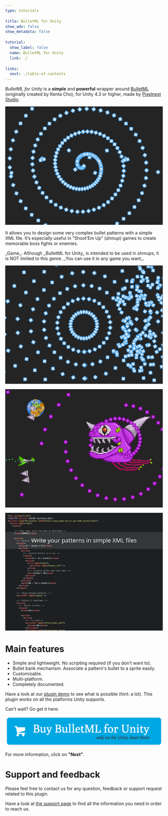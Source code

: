 ```yaml
---
type: tutorials

title: BulletML for Unity
show_ads: false
show_metadata: false

tutorial:
  show_label: false
  name: BulletML for Unity
  link: ./

links:
  next: ./table-of-contents
---
```


*BulletML for Unity* is a **simple** and **powerful** wrapper around [BulletML](http://www.asahi-net.or.jp/~cs8k-cyu/bulletml/index_e.html) (originally created by Kenta Cho), for Unity 4.3 or higher, made by [Pixelnest Studio](http://pixelnest.io).

[ ![Screenshot1][screenshot1] ][screenshot1]

It allows you to design some very complex bullet patterns with a simple XML file. It’s especially useful in “Shoot’Em Up” (_shmup_) games to create memorable boss fights or enemies.

<md-info>
_Game_: Although _BulletML for Unity_ is intended to be used in shmups, it is NOT limited to this genre. _You can use it in any game you want_.
</md-info>

[ ![Screenshot2][screenshot2] ][screenshot2]

[ ![Screenshot3][screenshot3] ][screenshot3]

[ ![Screenshot4][screenshot4] ][screenshot4]

# Main features

- Simple and lightweight. No scripting required (if you don't want to).
- Bullet bank mechanism. Associate a pattern's bullet to a sprite easily.
- Customizable.
- Multi-platform.
- Completely documented.

Have a look at our [plugin demo][demo] to see what is possible (hint: a lot). This plugin works on all the platforms Unity supports.

Can't wait? Go get it here:

<a href="http://bulletml-for-unity.pixelnest.io/">
  <img
    src="./-img/buy.png"
    class="intent-button intent-button--bulletml"
    alt="Buy BulletML for Unity"
    title="Buy BulletML for Unity"
  />
</a>

For more information, click on **"Next"**.

# Support and feedback

Please feel free to contact us for any question, feedback or support request related to this plugin.

Have a look at [the support page][support] to find all the information you need in order to reach us.


[demo]:    /work/bulletml-for-unity/demo/
[support]: /work/bulletml-for-unity/support/

[screenshot1]: ./-img/screenshot1.png
[screenshot2]: ./-img/screenshot2.png
[screenshot3]: ./-img/screenshot3.png
[screenshot4]: ./-img/screenshot4.png
